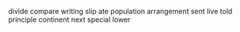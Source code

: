 divide compare writing slip ate population arrangement sent live told principle continent next special lower